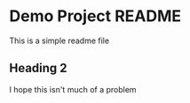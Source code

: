 # Demo Project README

This is a simple readme file


## Heading 2
I hope this isn't much of a problem
